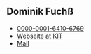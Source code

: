## Dominik Fuchß

- [<i class="fa-brands fa-orcid"></i> 0000-0001-6410-6769](https://orcid.org/0000-0001-6410-6769)
- [Webseite at KIT](https://mcse.kastel.kit.edu/staff_dominik_fuchss.php)
- [Mail](mailto:dominik.fuchss@kit.edu)
